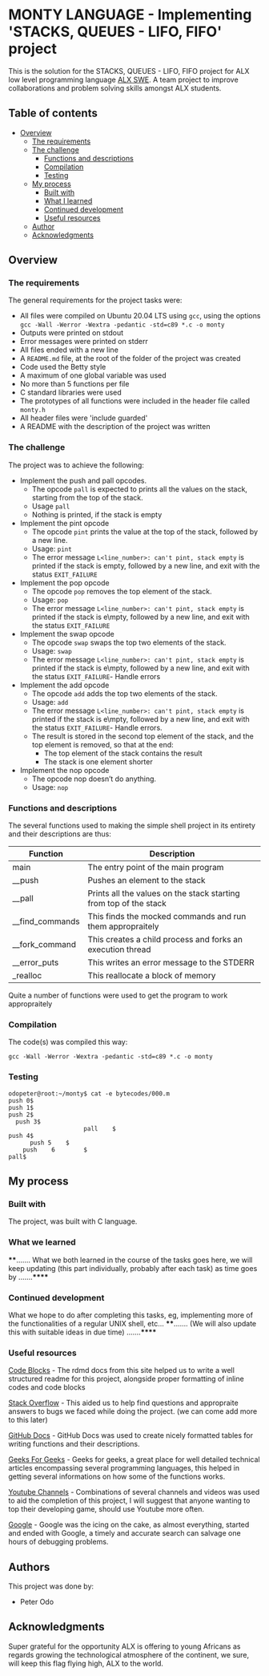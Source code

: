 # MONTY LANGUAGE - Implementing 'STACKS, QUEUES - LIFO, FIFO' project

This is the solution for the STACKS, QUEUES - LIFO, FIFO  project for ALX low level programming language [ALX SWE](https://alxafrica.com). A team project to improve collaborations and problem solving skills amongst ALX students.

## Table of contents

- [Overview](#overview)
  - [The requirements](#the-requirements)
  - [The challenge](#the-challenge)
    - [Functions and descriptions](#functions-and-descriptions)
    - [Compilation](#compilation)
    - [Testing](#testing)
  - [My process](#our-process)
    - [Built with](#built-with)
    - [What I learned](#what-i-learned)
    - [Continued development](#continued-development)
    - [Useful resources](#useful-resources)
  - [Author](#author)
  - [Acknowledgments](#acknowledgments)

## Overview

### The requirements

The general requirements for the project tasks were:

- All files were compiled on Ubuntu 20.04 LTS using `gcc`, using the options `gcc -Wall -Werror -Wextra -pedantic -std=c89 *.c -o monty`
- Outputs were printed on stdout
- Error messages were printed on stderr
- All files ended with a new line
- A `README.md` file, at the root of the folder of the project was created
- Code used the Betty style
- A maximum of one global variable was used
- No more than 5 functions per file
- C standard libraries were used
- The prototypes of all functions were included in the header file called `monty.h`
- All header files were 'include guarded'
- A README with the description of the project was written

### The challenge

The project was to achieve the following:

- Implement the push and pall opcodes.
  - The opcode `pall` is expected to prints all the values on the stack, starting from the top of the stack.
  - Usage `pall`
  - Nothing is printed, if the stack is empty
- Implement the pint opcode
  - The opcode `pint` prints the value at the top of the stack, followed by a new line.
  - Usage: `pint`
  - The error message `L<line_number>: can't pint, stack empty` is printed if the stack is empty, followed by a new line, and exit with the status `EXIT_FAILURE`
- Implement the pop opcode
  - The opcode `pop` removes the top element of the stack.
  - Usage: `pop`
  - The error message `L<line_number>: can't pint, stack empty` is printed if the stack is e\mpty, followed by a new line, and exit with the status `EXIT_FAILURE`
- Implement the swap opcode
  - The opcode `swap` swaps the top two elements of the stack.
  - Usage: `swap`
  - The error message `L<line_number>: can't pint, stack empty` is printed if the stack is e\mpty, followed by a new line, and exit with the status `EXIT_FAILURE`- Handle errors
- Implement the add opcode
  - The opcode `add` adds the top two elements of the stack.
  - Usage: `add`
  - The error message `L<line_number>: can't pint, stack empty` is printed if the stack is e\mpty, followed by a new line, and exit with the status `EXIT_FAILURE`- Handle errors.
  - The result is stored in the second top element of the stack, and the top element is removed, so that at the end:
    - The top element of the stack contains the result
    - The stack is one element shorter
- Implement the nop opcode
  - The opcode nop doesn’t do anything.
  - Usage: `nop`

### Functions and descriptions

The several functions used to making the simple shell project in its entirety and their descriptions are thus:

| Function          | Description                                                         |
| ----------------- | ------------------------------------------------------------------- |
| main              | The entry point of the main program                                 |
| __push       | Pushes an element to the stack |
| __pall | Prints all the values on the stack starting from top of the stack      |
| \_\_find_commands | This finds the mocked commands and run them appropraitely           |
| \_\_fork_command  | This creates a child process and forks an execution thread          |
| \_\_error_puts    | This writes an error message to the STDERR                          |
| \_realloc         | This reallocate a block of memory                                   |

Quite a number of functions were used to get the program to work appropraitely

### Compilation

The code(s) was compiled this way:

```
gcc -Wall -Werror -Wextra -pedantic -std=c89 *.c -o monty
```

### Testing

```
odopeter@root:~/monty$ cat -e bytecodes/000.m
push 0$
push 1$
push 2$
  push 3$
                     pall    $
push 4$
      push 5    $
	push    6        $
pall$
```

## My process

### Built with

The project, was built with C language.

### What we learned

**\*\***....... What we both learned in the course of the tasks goes here, we will keep updating (this part individually, probably after each task) as time goes by .......**\*\*\*\***

### Continued development

What we hope to do after completing this tasks, eg, implementing more of the functionalities of a regular UNIX shell, etc...
**\*\***....... (We will also update this with suitable ideas in due time) .......**\*\*\*\***

### Useful resources

[Code Blocks](https://docs.readme.com/rdmd) - The rdmd docs from this site helped us to write a well structured readme for this project, alongside proper formatting of inline codes and code blocks

[Stack Overflow](https://stackoverflow.com/) - This aided us to help find questions and appropraite answers to bugs we faced while doing the project. (we can come add more to this later)

[GitHub Docs](https://docs.github.com/en/get-started/) - GitHub Docs was used to create nicely formatted tables for writing functions and their descriptions.

[Geeks For Geeks](https://geeksforgeeks.org) - Geeks for geeks, a great place for well detailed technical articles encompassing several programming languages, this helped in getting several informations on how some of the functions works.

[Youtube Channels](https://youtube.com) - Combinations of several channels and videos was used to aid the completion of this project, I will suggest that anyone wanting to top their developing game, should use Youtube more often.

[Google](https://google.com) - Google was the icing on the cake, as almost everything, started and ended with Google, a timely and accurate search can salvage one hours of debugging problems.

## Authors

This project was done by:
- Peter Odo

## Acknowledgments

Super grateful for the opportunity ALX is offering to young Africans as regards growing the technological atmosphere of the continent, we sure, will keep this flag flying high, ALX to the world.